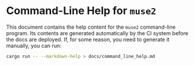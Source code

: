 # Command-Line Help for `muse2`

This document contains the help content for the `muse2` command-line program. Its contents are
generated automatically by the CI system before the docs are deployed. If, for some reason, you need
to generate it manually, you can run:

```sh
cargo run -- --markdown-help > docs/command_line_help.md
```

